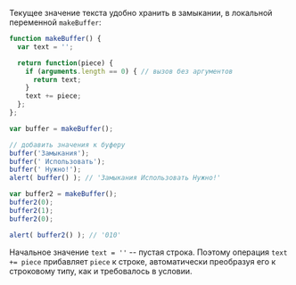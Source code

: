 Текущее значение текста удобно хранить в замыкании, в локальной переменной `makeBuffer`:

```js run
function makeBuffer() {
  var text = '';

  return function(piece) {
    if (arguments.length == 0) { // вызов без аргументов
      return text;
    }
    text += piece;
  };
};

var buffer = makeBuffer();

// добавить значения к буферу
buffer('Замыкания');
buffer(' Использовать');
buffer(' Нужно!');
alert( buffer() ); // 'Замыкания Использовать Нужно!'

var buffer2 = makeBuffer();
buffer2(0);
buffer2(1);
buffer2(0);

alert( buffer2() ); // '010'
```

Начальное значение `text = ''` -- пустая строка. Поэтому операция `text += piece` прибавляет `piece` к строке, автоматически преобразуя его к строковому типу, как и требовалось в условии.
